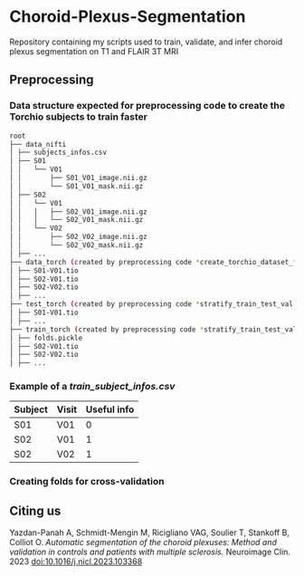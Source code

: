 # Choroid-Plexus-Segmentation
Repository containing my scripts used to train, validate, and infer choroid plexus segmentation on T1 and FLAIR 3T MRI
## Preprocessing
### Data structure expected for preprocessing code to create the Torchio subjects to train faster
```bash
root
├── data_nifti
│ ├── subjects_infos.csv
│ ├── S01
│ │   └── V01
│ │       ├── S01_V01_image.nii.gz
│ │       └── S01_V01_mask.nii.gz
│ ├── S02
│ │   └── V01
│ │   │   ├── S02_V01_image.nii.gz
│ │   │   └── S02_V01_mask.nii.gz
│ │   └── V02
│ │       ├── S02_V02_image.nii.gz
│ │       └── S02_V02_mask.nii.gz
│ ├── ...
├── data_torch (created by preprocessing code *create_torchio_dataset_from_nifti.py*)
│ ├── S01-V01.tio
│ ├── S02-V01.tio
│ ├── S02-V02.tio
│ ├── ...
├── test_torch (created by preprocessing code *stratify_train_test_val.py*)
│ ├── S01-V01.tio
│ ├── ...
├── train_torch (created by preprocessing code *stratify_train_test_val.py*)
│ ├── folds.pickle
│ ├── S02-V01.tio
│ ├── S02-V02.tio
│ ├── ...
```
### Example of a *train_subject_infos.csv*
 **Subject** | **Visit** | **Useful info** 
-------------|-----------|-----------------
 S01         | V01       | 0               
 S02         | V01       | 1               
 S02         | V02       | 1               
### Creating folds for cross-validation

## Citing us
Yazdan-Panah A, Schmidt-Mengin M, Ricigliano VAG, Soulier T, Stankoff B, Colliot O. *Automatic segmentation of the choroid plexuses: Method and validation in controls and patients with multiple sclerosis.* Neuroimage Clin. 2023
[doi:10.1016/j.nicl.2023.103368](https://doi.org/10.1016/j.nicl.2023.103368)
